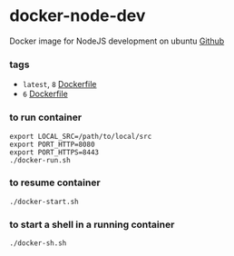 # docker-node-dev
Docker image for NodeJS development on ubuntu [Github](https://github.com/arthurmilliken/docker-dev/tree/master/node-dev)

### tags

- `latest`, `8` [Dockerfile](https://github.com/arthurmilliken/docker-dev/blob/master/node-dev/v8/Dockerfile)
- `6` [Dockerfile](https://github.com/arthurmilliken/docker-dev/blob/master/node-dev/v6/Dockerfile)

### to run container
```
export LOCAL_SRC=/path/to/local/src
export PORT_HTTP=8080
export PORT_HTTPS=8443
./docker-run.sh
```

### to resume container
```
./docker-start.sh
```

### to start a shell in a running container
```
./docker-sh.sh
```

